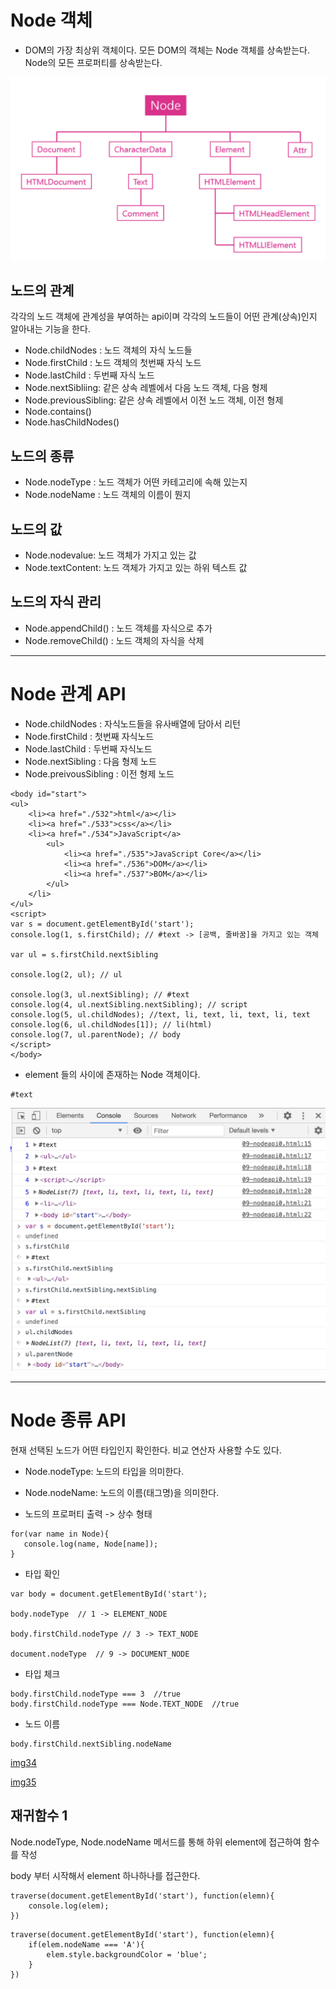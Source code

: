 # Node 객체
* DOM의 가장 최상위 객체이다. 모든 DOM의 객체는 Node 객체를 상속받는다. Node의 모든 프로퍼티를 상속받는다. 

![img32](./img/img32.png)

## 노드의 관계
각각의 노드 객체에 관계성을 부여하는 api이며 각각의 노드들이 어떤 관계(상속)인지 알아내는 기능을 한다.
* Node.childNodes : 노드 객체의 자식 노드들
* Node.firstChild : 노드 객체의 첫번째 자식 노드
* Node.lastChild : 두번째 자식 노드
* Node.nextSibliing: 같은 상속 레벨에서 다음 노드 객체, 다음 형제
* Node.previousSibling: 같은 상속 레벨에서 이전 노드 객체, 이전 형제 
* Node.contains() 
* Node.hasChildNodes()

## 노드의 종류
* Node.nodeType : 노드 객체가 어떤 카테고리에 속해 있는지
* Node.nodeName : 노드 객체의 이름이 뭔지

## 노드의 값
* Node.nodevalue: 노드 객체가 가지고 있는 값
* Node.textContent: 노드 객체가 가지고 있는 하위 텍스트 값

## 노드의 자식 관리
* Node.appendChild() : 노드 객체를 자식으로 추가
* Node.removeChild() : 노드 객체의 자식을 삭제

---

# Node 관계 API

* Node.childNodes : 자식노드들을 유사배열에 담아서 리턴
* Node.firstChild : 첫번째 자식노드
* Node.lastChild : 두번째 자식노드
* Node.nextSibling : 다음 형제 노드
* Node.preivousSibling : 이전 형제 노드
~~~
<body id="start">
<ul>
    <li><a href="./532">html</a></li> 
    <li><a href="./533">css</a></li>
    <li><a href="./534">JavaScript</a>
        <ul>
            <li><a href="./535">JavaScript Core</a></li>
            <li><a href="./536">DOM</a></li>
            <li><a href="./537">BOM</a></li>
        </ul>
    </li>
</ul>
<script>
var s = document.getElementById('start');
console.log(1, s.firstChild); // #text -> [공백, 줄바꿈]을 가지고 있는 객체

var ul = s.firstChild.nextSibling

console.log(2, ul); // ul

console.log(3, ul.nextSibling); // #text
console.log(4, ul.nextSibling.nextSibling); // script
console.log(5, ul.childNodes); //text, li, text, li, text, li, text
console.log(6, ul.childNodes[1]); // li(html)
console.log(7, ul.parentNode); // body
</script>
</body>
~~~

* element 들의 사이에 존재하는 Node 객체이다. 
~~~
#text
~~~

![img33](./img/img33.png)

---

# Node 종류 API
현재 선택된 노드가 어떤 타입인지 확인한다. 비교 연산자 사용할 수도 있다.
* Node.nodeType: 노드의 타입을 의미한다.
* Node.nodeName: 노드의 이름(태그명)을 의미한다. 

* 노드의 프로퍼티 출력 -> 상수 형태
~~~
for(var name in Node){
   console.log(name, Node[name]);
}
~~~

* 타입 확인
~~~
var body = document.getElementById('start');

body.nodeType  // 1 -> ELEMENT_NODE

body.firstChild.nodeType // 3 -> TEXT_NODE

document.nodeType  // 9 -> DOCUMENT_NODE
~~~

* 타입 체크
~~~
body.firstChild.nodeType === 3  //true
body.firstChild.nodeType === Node.TEXT_NODE  //true
~~~

* 노드 이름
~~~
body.firstChild.nextSibling.nodeName
~~~

[img34](./img/img34.png)

[img35](./img/img35.png)

## 재귀함수 1
Node.nodeType, Node.nodeName 메서드를 통해 하위 element에 접근하여 함수를 작성

body 부터 시작해서 element 하나하나를 접근한다.
~~~
traverse(document.getElementById('start'), function(elemn){
    console.log(elem);
})
~~~

~~~
traverse(document.getElementById('start'), function(elemn){
    if(elem.nodeName === 'A'){
        elem.style.backgroundColor = 'blue';    
    }
})
~~~